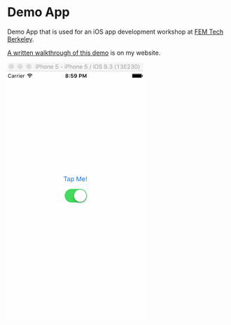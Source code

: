 # Demo App
Demo App that is used for an iOS app development workshop at <a target="_blank" href="http://femtechberkeley.com/">FEM Tech Berkeley</a>.

<a target="_blank" href="http://satorusasozaki.com/A-iOS-Development-Demo-at-FEM-Tech-Berkeley/">A written walkthrough of this demo</a> is on my website.

![test](test_if_ui_works.gif)
